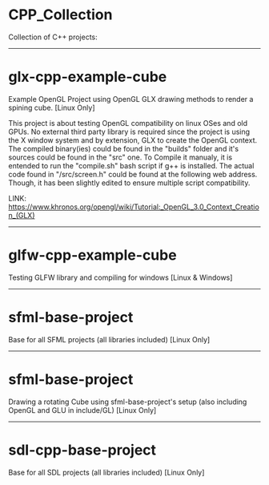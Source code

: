 # CPP_Collection

Collection of C++ projects:

-----------------------------------------------------------------------------------------------------

# glx-cpp-example-cube

Example OpenGL Project using OpenGL GLX drawing methods to render a spining cube. [Linux Only]

This project is about testing OpenGL compatibility on linux OSes and old GPUs. 
No external third party library is required since the project is using the X window system and by extension, GLX to create the OpenGL context.
The compiled binary(ies) could be found in the "builds" folder and it's sources could be found in the "src" one.
To Compile it manualy, it is entended to run the "compile.sh" bash script if g++ is installed.
The actual code found in "/src/screen.h" could be found at the following web address. Though, it has been slightly edited to ensure multiple script compatibility.

LINK: https://www.khronos.org/opengl/wiki/Tutorial:_OpenGL_3.0_Context_Creation_(GLX)

-----------------------------------------------------------------------------------------------------

# glfw-cpp-example-cube

Testing GLFW library and compiling for windows  [Linux & Windows]

-----------------------------------------------------------------------------------------------------

# sfml-base-project

Base for all SFML projects (all libraries included) [Linux Only]

-----------------------------------------------------------------------------------------------------

# sfml-base-project

Drawing a rotating Cube using sfml-base-project's setup (also including OpenGL and GLU in include/GL) [Linux Only]

-----------------------------------------------------------------------------------------------------

# sdl-cpp-base-project

Base for all SDL projects (all libraries included) [Linux Only]

